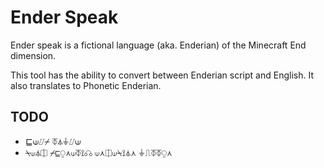 # Ender Speak

Ender speak is a fictional language (aka. Enderian) of the Minecraft End dimension.

This tool has the ability to convert between Enderian script and English. It also translates to Phonetic Enderian.

## TODO
- ⊑⟒⌰⌿ ⏁⏃⏚⌰⟒
- ⍀⟒⏃⎅ ⌿⊑⍜⋏⟒⏁⟟☊ ⟒⋏⎅⟒⍀⟟⏃⋏ ⏚⎍⏁⏁⍜⋏